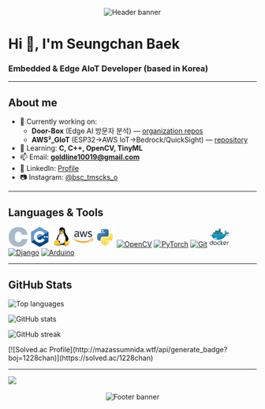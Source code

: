 <!-- ===== 헤더 배너 ===== -->
<p align="center">
  <img
    src="https://capsule-render.vercel.app/api?type=waving&color=gradient&customColorList=10&height=200&text=Chan's%20AIoT%20Github&fontSize=50&animation=twinkling&fontAlign=68&fontAlignY=36"
    alt="Header banner"
  />
</p>

<!-- ===== 프로필 타이틀 ===== -->
<h1 align="left">Hi 👋, I'm Seungchan Baek</h1>
<h3 align="left">Embedded & Edge AIoT Developer (based in Korea)</h3>

---

## About me
- 🔭 Currently working on:  
  - **Door-Box** (Edge AI 방문자 분석) — <a href="https://github.com/orgs/Catch-Crime/repositories">organization repos</a>  
  - **AWS²_GIoT** (ESP32→AWS IoT→Bedrock/QuickSight) — <a href="https://github.com/mangodetective/AWS2_GIOT_FULL">repository</a>
- 🌱 Learning: **C, C++, OpenCV, TinyML**
- 📫 Email: **goldline10019@gmail.com**
- 🔗 LinkedIn: <a href="https://www.linkedin.com/in/%EC%8A%B9%EC%B0%AC-%EB%B0%B1-a548a0355/">Profile</a>  
- 📷 Instagram: <a href="https://instagram.com/bsc_tmscks_o">@bsc_tmscks_o</a>

---

## Languages & Tools
<p>
  <a href="https://www.cprogramming.com/"><img src="https://raw.githubusercontent.com/devicons/devicon/master/icons/c/c-original.svg" width="40" height="40" alt="C"></a>
  <a href="https://www.w3schools.com/cpp/"><img src="https://raw.githubusercontent.com/devicons/devicon/master/icons/cplusplus/cplusplus-original.svg" width="40" height="40" alt="C++"></a>
  <a href="https://www.linux.org/"><img src="https://raw.githubusercontent.com/devicons/devicon/master/icons/linux/linux-original.svg" width="40" height="40" alt="Linux"></a>
  <a href="https://aws.amazon.com"><img src="https://raw.githubusercontent.com/devicons/devicon/master/icons/amazonwebservices/amazonwebservices-original-wordmark.svg" width="40" height="40" alt="AWS"></a>
  <a href="https://www.python.org"><img src="https://raw.githubusercontent.com/devicons/devicon/master/icons/python/python-original.svg" width="40" height="40" alt="Python"></a>
  <a href="https://opencv.org/"><img src="https://www.vectorlogo.zone/logos/opencv/opencv-icon.svg" width="40" height="40" alt="OpenCV"></a>
  <a href="https://pytorch.org/"><img src="https://www.vectorlogo.zone/logos/pytorch/pytorch-icon.svg" width="40" height="40" alt="PyTorch"></a>
  <a href="https://git-scm.com/"><img src="https://www.vectorlogo.zone/logos/git-scm/git-scm-icon.svg" width="40" height="40" alt="Git"></a>
  <a href="https://www.docker.com/"><img src="https://raw.githubusercontent.com/devicons/devicon/master/icons/docker/docker-original-wordmark.svg" width="40" height="40" alt="Docker"></a>
  <a href="https://www.djangoproject.com/"><img src="https://cdn.worldvectorlogo.com/logos/django.svg" width="40" height="40" alt="Django"></a>
  <a href="https://www.arduino.cc/"><img src="https://cdn.worldvectorlogo.com/logos/arduino-1.svg" width="40" height="40" alt="Arduino"></a>
</p>

---

## GitHub Stats
<p align="left">
  <img src="https://github-readme-stats.vercel.app/api/top-langs?username=kairos1228&show_icons=true&layout=compact" alt="Top languages" />
</p>
<p align="left">
  <img src="https://github-readme-stats.vercel.app/api?username=kairos1228&show_icons=true" alt="GitHub stats" />
</p>
<p align="left">
  <img src="https://github-readme-streak-stats.herokuapp.com/?user=kairos1228" alt="GitHub streak" />
</p>

<p align="left">
  [![Solved.ac Profile](http://mazassumnida.wtf/api/generate_badge?boj=1228chan)](https://solved.ac/1228chan)
</p>

---

</p> <img src="https://github.com/user-attachments/assets/b569633a-1565-46b6-b067-e62f04ee23a0"/> </p>

<!-- ===== 푸터 배너 ===== -->
<p align="center">
  <img src="https://capsule-render.vercel.app/api?type=waving&color=BCCDC9&height=100&section=footer" alt="Footer banner" />
</p>
